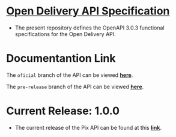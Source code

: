 # [Open Delivery API Specification](https://abrasel-nacional.github.io/docs/)

* The present repository defines the OpenAPI 3.0.3 functional specifications for the Open Delivery API.

# Documentantion Link

The `oficial` branch of the API can be viewed __[here](https://abrasel-nacional.github.io/docs/)__.

The `pre-release` branch of the API can be viewed __[here](https://abrasel-nacional.github.io/docs/beta)__.

# Current Release: 1.0.0

* The current release of the Pix API can be found at this __[link](https://github.com/Abrasel-Nacional/docs/releases/tag/v1.0.0)__.